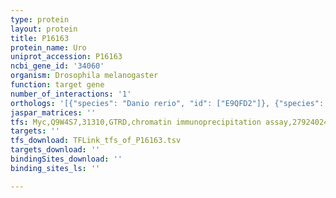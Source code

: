 ```yaml
---
type: protein
layout: protein
title: P16163
protein_name: Uro
uniprot_accession: P16163
ncbi_gene_id: '34060'
organism: Drosophila melanogaster
function: target gene
number_of_interactions: '1'
orthologs: '[{"species": "Danio rerio", "id": ["E9QFD2"]}, {"species": "Mus musculus", "id": ["<a href=\"/protein/p25688\">P25688</a>"]}, {"species": "Rattus norvegicus", "id": ["<a href=\"/protein/p09118\">P09118</a>"]}]'
jaspar_matrices: ''
tfs: Myc,Q9W4S7,31310,GTRD,chromatin immunoprecipitation assay,27924024%5Buid%5D,No
targets: ''
tfs_download: TFLink_tfs_of_P16163.tsv
targets_download: ''
bindingSites_download: ''
binding_sites_ls: ''

---
```

